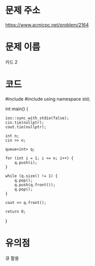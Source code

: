# 문제 주소
https://www.acmicpc.net/problem/2164

# 문제 이름
카드 2

# 코드
#include <iostream>
#include <queue>
using namespace std;


int main() {

	ios::sync_with_stdio(false);
	cin.tie(nullptr);
	cout.tie(nullptr);

	int n;
	cin >> n;

	queue<int> q;

	for (int i = 1; i <= n; i++) {
		q.push(i);
	}

	while (q.size() != 1) {
		q.pop();
		q.push(q.front());
		q.pop();
	}

	cout << q.front();

	return 0;
}

# 유의점
큐 활용